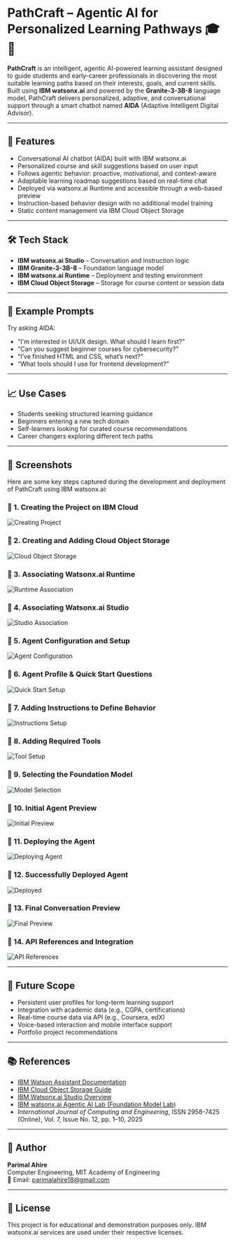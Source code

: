 # PathCraft – Agentic AI for Personalized Learning Pathways 🎓🤖

**PathCraft** is an intelligent, agentic AI-powered learning assistant designed to guide students and early-career professionals in discovering the most suitable learning paths based on their interests, goals, and current skills. Built using **IBM watsonx.ai** and powered by the **Granite-3-3B-8** language model, PathCraft delivers personalized, adaptive, and conversational support through a smart chatbot named **AIDA** (Adaptive Intelligent Digital Advisor).

---

## 🚀 Features

- Conversational AI chatbot (AIDA) built with IBM watsonx.ai
- Personalized course and skill suggestions based on user input
- Follows agentic behavior: proactive, motivational, and context-aware
- Adaptable learning roadmap suggestions based on real-time chat
- Deployed via watsonx.ai Runtime and accessible through a web-based preview
- Instruction-based behavior design with no additional model training
- Static content management via IBM Cloud Object Storage

---

## 🛠️ Tech Stack

- **IBM watsonx.ai Studio** – Conversation and instruction logic
- **IBM Granite-3-3B-8** – Foundation language model
- **IBM watsonx.ai Runtime** – Deployment and testing environment
- **IBM Cloud Object Storage** – Storage for course content or session data

---

## 💬 Example Prompts

Try asking AIDA:

- “I'm interested in UI/UX design. What should I learn first?”
- “Can you suggest beginner courses for cybersecurity?”
- “I’ve finished HTML and CSS, what’s next?”
- “What tools should I use for frontend development?”

---

## 📈 Use Cases

- Students seeking structured learning guidance
- Beginners entering a new tech domain
- Self-learners looking for curated course recommendations
- Career changers exploring different tech paths

---

## 📸 Screenshots

Here are some key steps captured during the development and deployment of PathCraft using IBM watsonx.ai:

### 🔹 1. Creating the Project on IBM Cloud

![Creating Project](./1.CreatingProject.png)

### 🔹 2. Creating and Adding Cloud Object Storage

![Cloud Object Storage](./2.CreateAndAddCloudObjectStorage.png)

### 🔹 3. Associating Watsonx.ai Runtime

![Runtime Association](./3.CreateAndAssociate_Watsonx.ai_Runtime.png)

### 🔹 4. Associating Watsonx.ai Studio

![Studio Association](./4.CreateAndAssociate_Watsonx.ai_Studio.png)

### 🔹 5. Agent Configuration and Setup

![Agent Configuration](./5.AgentConfiguration.png)

### 🔹 6. Agent Profile & Quick Start Questions

![Quick Start Setup](./6.AgentProfileAndQuickStartQuestions.png)

### 🔹 7. Adding Instructions to Define Behavior

![Instructions Setup](./7.AddingInstructions.png)

### 🔹 8. Adding Required Tools

![Tool Setup](./8.AddingTools.png)

### 🔹 9. Selecting the Foundation Model

![Model Selection](./9.SelectingModel.png)

### 🔹 10. Initial Agent Preview

![Initial Preview](./10.InitialPreview.png)

### 🔹 11. Deploying the Agent

![Deploying Agent](./11.DeployingAgent.png)

### 🔹 12. Successfully Deployed Agent

![Deployed](./12.SuccesfullyDeployed.png)

### 🔹 13. Final Conversation Preview

![Final Preview](./13.FinalPreview.png)

### 🔹 14. API References and Integration

![API References](./14.APIReferences.png)

---

## 📌 Future Scope

- Persistent user profiles for long-term learning support
- Integration with academic data (e.g., CGPA, certifications)
- Real-time course data via API (e.g., Coursera, edX)
- Voice-based interaction and mobile interface support
- Portfolio project recommendations

---

## 📚 References

- [IBM Watson Assistant Documentation](https://cloud.ibm.com/docs/watson-assistant)
- [IBM Cloud Object Storage Guide](https://cloud.ibm.com/docs/cloud-object-storage)
- [IBM Watsonx.ai Studio Overview](https://cloud.ibm.com/docs/watsonx-ai)
- [IBM watsonx.ai Agentic AI Lab (Foundation Model Lab)](https://dataplatform.cloud.ibm.com/docs/content/wsj/analyze-data/fm-agent-lab.html?context=wx&audience=wdp#model)
- _International Journal of Computing and Engineering_, ISSN 2958-7425 (Online), Vol. 7, Issue No. 12, pp. 1–10, 2025

---

## 👤 Author

**Parimal Ahire**  
Computer Engineering, MIT Academy of Engineering  
📧 Email: parimalahire18@gmail.com

---

## 📝 License

This project is for educational and demonstration purposes only. IBM watsonx.ai services are used under their respective licenses.
